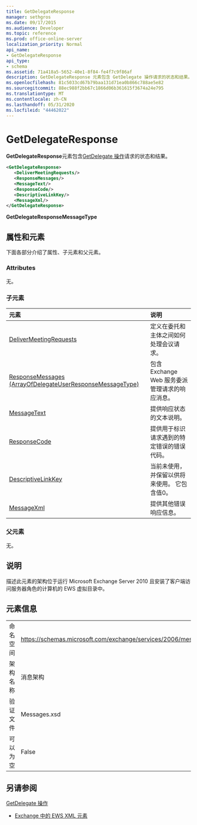 ```yaml
---
title: GetDelegateResponse
manager: sethgros
ms.date: 09/17/2015
ms.audience: Developer
ms.topic: reference
ms.prod: office-online-server
localization_priority: Normal
api_name:
- GetDelegateResponse
api_type:
- schema
ms.assetid: 71a418a5-5652-40e1-8f84-fe4f7c9f86af
description: GetDelegateResponse 元素包含 GetDelegate 操作请求的状态和结果。
ms.openlocfilehash: 81c5033cd67b79baa131d71ea0b866c788ae5e82
ms.sourcegitcommit: 88ec988f2bb67c1866d06b361615f3674a24e795
ms.translationtype: MT
ms.contentlocale: zh-CN
ms.lasthandoff: 05/31/2020
ms.locfileid: "44462022"
---
```

# <a name="getdelegateresponse"></a>GetDelegateResponse

**GetDelegateResponse**元素包含[GetDelegate 操作](getdelegate-operation.md)请求的状态和结果。 
  
```xml
<GetDelegateResponse>
   <DeliverMeetingRequests/>
   <ResponseMessages/>
   <MessageText/>
   <ResponseCode/>
   <DescriptiveLinkKey/>
   <MessageXml/>
</GetDelegateResponse>
```

 **GetDelegateResponseMessageType**
## <a name="attributes-and-elements"></a>属性和元素

下面各部分介绍了属性、子元素和父元素。
  
### <a name="attributes"></a>Attributes

无。
  
### <a name="child-elements"></a>子元素

|**元素**|**说明**|
|:-----|:-----|
|[DeliverMeetingRequests](delivermeetingrequests.md) <br/> |定义在委托和主体之间如何处理会议请求。  <br/> |
|[ResponseMessages (ArrayOfDelegateUserResponseMessageType)](responsemessages-arrayofdelegateuserresponsemessagetype.md) <br/> |包含 Exchange Web 服务委派管理请求的响应消息。  <br/> |
|[MessageText](messagetext.md) <br/> |提供响应状态的文本说明。  <br/> |
|[ResponseCode](responsecode.md) <br/> |提供用于标识请求遇到的特定错误的错误代码。  <br/> |
|[DescriptiveLinkKey](descriptivelinkkey.md) <br/> |当前未使用，并保留以供将来使用。 它包含值0。  <br/> |
|[MessageXml](messagexml.md) <br/> |提供其他错误响应信息。  <br/> |
   
### <a name="parent-elements"></a>父元素

无。
  
## <a name="remarks"></a>说明

描述此元素的架构位于运行 Microsoft Exchange Server 2010 且安装了客户端访问服务器角色的计算机的 EWS 虚拟目录中。
  
## <a name="element-information"></a>元素信息

|||
|:-----|:-----|
|命名空间  <br/> |https://schemas.microsoft.com/exchange/services/2006/messages  <br/> |
|架构名称  <br/> |消息架构  <br/> |
|验证文件  <br/> |Messages.xsd  <br/> |
|可以为空  <br/> |False  <br/> |
   
## <a name="see-also"></a>另请参阅



[GetDelegate 操作](getdelegate-operation.md)


- [Exchange 中的 EWS XML 元素](ews-xml-elements-in-exchange.md)

